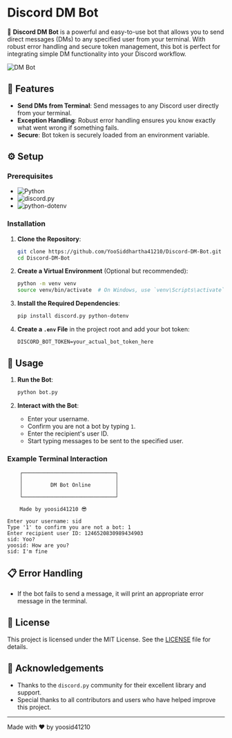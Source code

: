
# Discord DM Bot

🚀 **Discord DM Bot** is a powerful and easy-to-use bot that allows you to send direct messages (DMs) to any specified user from your terminal. With robust error handling and secure token management, this bot is perfect for integrating simple DM functionality into your Discord workflow.

![DM Bot](https://github.com/YooSiddhartha41210/Discord-DM-Bot/assets/banner.png) <!-- Placeholder for image -->

## 🌟 Features

- **Send DMs from Terminal**: Send messages to any Discord user directly from your terminal.
- **Exception Handling**: Robust error handling ensures you know exactly what went wrong if something fails.
- **Secure**: Bot token is securely loaded from an environment variable.

## ⚙️ Setup

### Prerequisites

- ![Python](https://img.shields.io/badge/Python-3.8+-blue)
- ![discord.py](https://img.shields.io/badge/discord.py-1.7.3+-blue)
- ![python-dotenv](https://img.shields.io/badge/python--dotenv-0.19.2+-blue)

### Installation

1. **Clone the Repository**:
   ```bash
   git clone https://github.com/YooSiddhartha41210/Discord-DM-Bot.git
   cd Discord-DM-Bot
   ```

2. **Create a Virtual Environment** (Optional but recommended):
   ```bash
   python -m venv venv
   source venv/bin/activate  # On Windows, use `venv\Scripts\activate`
   ```

3. **Install the Required Dependencies**:
   ```bash
   pip install discord.py python-dotenv
   ```

4. **Create a `.env` File** in the project root and add your bot token:
   ```env
   DISCORD_BOT_TOKEN=your_actual_bot_token_here
   ```

## 🚀 Usage

1. **Run the Bot**:
   ```bash
   python bot.py
   ```

2. **Interact with the Bot**:
   - Enter your username.
   - Confirm you are not a bot by typing `1`.
   - Enter the recipient's user ID.
   - Start typing messages to be sent to the specified user.

### Example Terminal Interaction

```
    ┌──────────────────────────────┐
    │                              │
    │         DM Bot Online        │
    │                              │
    └──────────────────────────────┘

    Made by yoosid41210 😎

Enter your username: sid
Type '1' to confirm you are not a bot: 1
Enter recipient user ID: 1246520830989434903
sid: Yoo?
yoosid: How are you?
sid: I'm fine
```

## 📋 Error Handling

- If the bot fails to send a message, it will print an appropriate error message in the terminal.

## 📜 License

This project is licensed under the MIT License. See the [LICENSE](LICENSE.md) file for details.

## 🙏 Acknowledgements

- Thanks to the `discord.py` community for their excellent library and support.
- Special thanks to all contributors and users who have helped improve this project.

---

Made with ❤️ by yoosid41210
```


